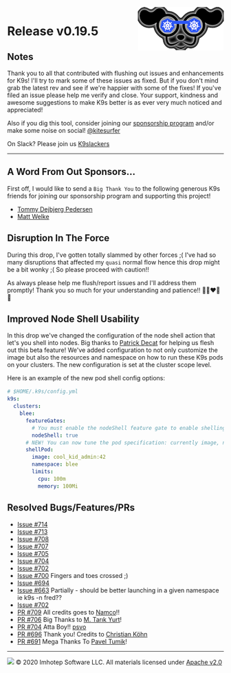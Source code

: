 <img src="https://raw.githubusercontent.com/derailed/k9s/master/assets/k9s_small.png" align="right" width="200" height="auto"/>

# Release v0.19.5

## Notes

Thank you to all that contributed with flushing out issues and enhancements for K9s! I'll try to mark some of these issues as fixed. But if you don't mind grab the latest rev and see if we're happier with some of the fixes! If you've filed an issue please help me verify and close. Your support, kindness and awesome suggestions to make K9s better is as ever very much noticed and appreciated!

Also if you dig this tool, consider joining our [sponsorship program](https://github.com/sponsors/derailed) and/or make some noise on social! [@kitesurfer](https://twitter.com/kitesurfer)

On Slack? Please join us [K9slackers](https://join.slack.com/t/k9sers/shared_invite/enQtOTA5MDEyNzI5MTU0LWQ1ZGI3MzliYzZhZWEyNzYxYzA3NjE0YTk1YmFmNzViZjIyNzhkZGI0MmJjYzhlNjdlMGJhYzE2ZGU1NjkyNTM)

---

## A Word From Out Sponsors...

First off, I would like to send a `Big Thank You` to the following generous K9s friends for joining our sponsorship program and supporting this project!

* [Tommy Dejbjerg Pedersen](https://github.com/tpedersen123)
* [Matt Welke](https://github.com/mattwelke)

## Disruption In The Force

During this drop, I've gotten totally slammed by other forces ;( I've had so many disruptions that affected my `quasi` normal flow hence this drop might be a bit wonky ;( So please proceed with caution!!

As always please help me flush/report issues and I'll address them promptly! Thank you so much for your understanding and patience!! 🙏👨‍❤️‍👨😍

## Improved Node Shell Usability

In this drop we've changed the configuration of the node shell action that let's you shell into nodes. Big thanks to [Patrick Decat](https://github.com/pdecat) for helping us flesh out this beta feature! We've added configuration to not only customize the image but also the resources and namespace on how to run these K9s pods on your clusters. The new configuration is set at the cluster scope level.

Here is an example of the new pod shell config options:

```yaml
# $HOME/.k9s/config.yml
k9s:
  clusters:
    blee:
      featureGates:
        # You must enable the nodeShell feature gate to enable shelling into nodes
        nodeShell: true
      # NEW! You can now tune the pod specification: currently image, namespace and resources
      shellPod:
        image: cool_kid_admin:42
        namespace: blee
        limits:
          cpu: 100m
          memory: 100Mi
```

## Resolved Bugs/Features/PRs

* [Issue #714](https://github.com/kswapd/k12s/issues/714)
* [Issue #713](https://github.com/kswapd/k12s/issues/713)
* [Issue #708](https://github.com/kswapd/k12s/issues/708)
* [Issue #707](https://github.com/kswapd/k12s/issues/707)
* [Issue #705](https://github.com/kswapd/k12s/issues/705)
* [Issue #704](https://github.com/kswapd/k12s/issues/704)
* [Issue #702](https://github.com/kswapd/k12s/issues/702)
* [Issue #700](https://github.com/kswapd/k12s/issues/700) Fingers and toes crossed ;)
* [Issue #694](https://github.com/kswapd/k12s/issues/694)
* [Issue #663](https://github.com/kswapd/k12s/issues/663) Partially - should be better launching in a given namespace ie k9s -n fred??
* [Issue #702](https://github.com/kswapd/k12s/issues/702)
* [PR #709](https://github.com/kswapd/k12s/pull/709) All credits goes to [Namco](https://github.com/namco1992)!!
* [PR #706](https://github.com/kswapd/k12s/pull/706) Big Thanks to [M. Tarık Yurt](https://github.com/mtyurt)!
* [PR #704](https://github.com/kswapd/k12s/pull/704) Atta Boy!! [psvo](https://github.com/psvo)
* [PR #696](https://github.com/kswapd/k12s/pull/696) Thank you! Credits to [Christian Köhn](https://github.com/ckoehn)
* [PR #691](https://github.com/kswapd/k12s/pull/691) Mega Thanks To [Pavel Tumik](https://github.com/sagor999)!

---

<img src="https://raw.githubusercontent.com/derailed/k9s/master/assets/imhotep_logo.png" width="32" height="auto"/> © 2020 Imhotep Software LLC. All materials licensed under [Apache v2.0](http://www.apache.org/licenses/LICENSE-2.0)
